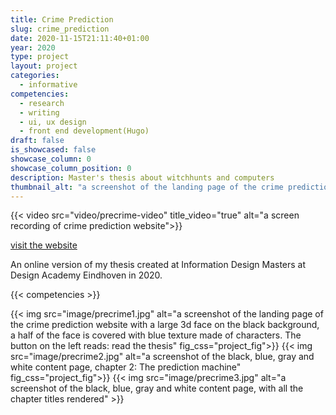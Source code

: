 ```yaml
---
title: Crime Prediction 
slug: crime_prediction
date: 2020-11-15T21:11:40+01:00
year: 2020
type: project
layout: project
categories:
  - informative
competencies:
  - research
  - writing
  - ui, ux design
  - front end development(Hugo)
draft: false
is_showcased: false
showcase_column: 0
showcase_column_position: 0
description: Master's thesis about witchhunts and computers
thumbnail_alt: "a screenshot of the landing page of the crime prediction website with a large 3d face on the black background, a half of the face is covered with blue texture made of characters. The button on the left reads: read the thesis"
---
```

{{< video src="video/precrime-video" title_video="true" alt="a screen recording of crime prediction website">}}

[visit the website](https://matussolcany.com/crimeprediction)

An online version of my thesis created at Information Design Masters at Design Academy Eindhoven in 2020. 

{{< competencies >}}

{{< img src="image/precrime1.jpg" alt="a screenshot of the landing page of the crime prediction website with a large 3d face on the black background, a half of the face is covered with blue texture made of characters. The button on the left reads: read the thesis" fig_css="project_fig">}}
{{< img src="image/precrime2.jpg" alt="a screenshot of the black, blue, gray and white content page, chapter 2: The prediction machine" fig_css="project_fig">}}
{{< img src="image/precrime3.jpg" alt="a screenshot of the black, blue, gray and white content page, with all the chapter titles rendered" >}}


